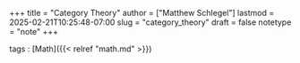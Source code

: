 +++
title = "Category Theory"
author = ["Matthew Schlegel"]
lastmod = 2025-02-21T10:25:48-07:00
slug = "category_theory"
draft = false
notetype = "note"
+++

tags
: [Math]({{< relref "math.md" >}})
